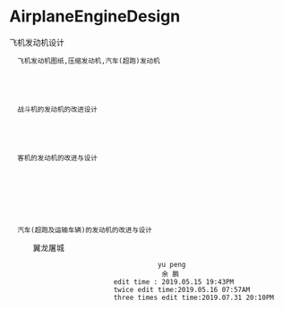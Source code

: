 # AirplaneEngineDesign
飞机发动机设计

      飞机发动机图纸,压缩发动机,汽车(超跑)发动机





      战斗机的发动机的改进设计
      
      
      
      

      客机的发动机的改进与设计  








      汽车(超跑及运输车辆)的发动机的改进与设计　






　　　翼龙屠城





                                         yu peng
                                          余 鹏
                              edit time : 2019.05.15 19:43PM
                              twice edit time:2019.05.16 07:57AM
                              three times edit time:2019.07.31 20:10PM
